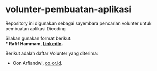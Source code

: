 # volunter-pembuatan-aplikasi<br>
Repository ini digunakan sebagai sayembara pencarian volunter untuk pembuatan aplikasi Dicoding

Silakan gunakan format berikut:<br>
**\* Rafif Hammam, [LinkedIn](https://www.linkedin.com/in/rafif-hammam-2712252aa/).**  

Berikut adalah daftar Volunter yang diterima:
* Oon Arfiandwi, [oo.or.id](https://oo.or.id).
